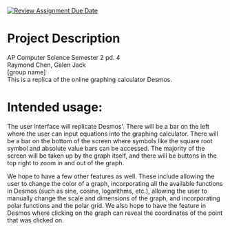 [![Review Assignment Due Date](https://classroom.github.com/assets/deadline-readme-button-22041afd0340ce965d47ae6ef1cefeee28c7c493a6346c4f15d667ab976d596c.svg)](https://classroom.github.com/a/YxXKqIeT)
# Project Description

AP Computer Science Semester 2 pd. 4 \
Raymond Chen, Galen Jack \
[group name] \
This is a replica of the online graphing calculator Desmos. 

# Intended usage:

The user interface will replicate Desmos'. There will be a bar on the left where the user can input equations into the graphing calculator. There will be a bar on the bottom of the screen where symbols like the square root symbol and absolute value bars can be accessed. The majority of the screen will be taken up by the graph itself, and there will be buttons in the top right to zoom in and out of the graph. 

We hope to have a few other features as well. These include allowing the user to change the color of a graph, incorporating all the available functions in Desmos (such as sine, cosine, logarithms, etc.), allowing the user to manually change the scale and dimensions of the graph, and incorporating polar functions and the polar grid. We also hope to have the feature in Desmos where clicking on the graph can reveal the coordinates of the point that was clicked on. 
